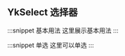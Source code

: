## YkSelect 选择器

:::snippet
基本用法
这里展示基本用法
<SelectBase/>
:::

:::snippet
单选
这里可以单选
<SelectSingle/>
:::
